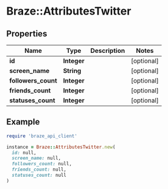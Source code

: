 # Braze::AttributesTwitter

## Properties

| Name | Type | Description | Notes |
| ---- | ---- | ----------- | ----- |
| **id** | **Integer** |  | [optional] |
| **screen_name** | **String** |  | [optional] |
| **followers_count** | **Integer** |  | [optional] |
| **friends_count** | **Integer** |  | [optional] |
| **statuses_count** | **Integer** |  | [optional] |

## Example

```ruby
require 'braze_api_client'

instance = Braze::AttributesTwitter.new(
  id: null,
  screen_name: null,
  followers_count: null,
  friends_count: null,
  statuses_count: null
)
```

